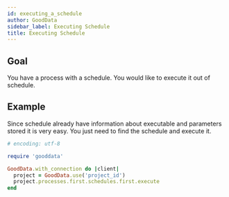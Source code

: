 ```yaml
---
id: executing_a_schedule
author: GoodData
sidebar_label: Executing Schedule
title: Executing Schedule
---
```


Goal
-------

You have a process with a schedule. You would like to execute it out of
schedule.

Example
--------

Since schedule already have information about executable and parameters
stored it is very easy. You just need to find the schedule and execute
it.


```ruby
# encoding: utf-8

require 'gooddata'

GoodData.with_connection do |client|
  project = GoodData.use('project_id')
  project.processes.first.schedules.first.execute
end
```
